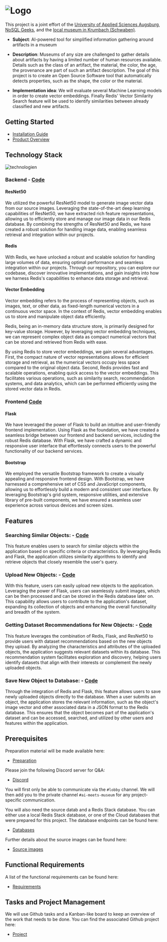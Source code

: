 
# ![Logo](https://github.com/nosqlgeek/ai-meets-museum/assets/63855548/6039b0dd-1a78-464b-92c6-746099e0e966)

This project is a joint effort of the [University of Applied Sciences Augsburg](https://www.hs-augsburg.de), [NoSQL Geeks](https://www.nosqlgeeks.com/de/index.html), and the [local museum in Krumbach (Schwaben)](https://www.museum-krumbach.de).

*  **Subject**: AI-powered tool for simplified information gathering around artifacts in a museum

*  **Description**: Museums of any size are challenged to gather details about artifacts by having a limited number of human resources available. Details such as the class of an artifact, the material, the color, the age, the provenance are part of such an artifact description. The goal of this project is to create an Open Source Software tool that automatically detects properties, such as the shape, the color or the material.

*  **Implementation idea**: We will evaluate several Machine Learning models in order to create vector embeddings. Finally Redis' Vector Similarity Search feature will be used to identify similarities between already classified and new artifacts.

## Getting Started
- [Installation Guide](https://github.com/nosqlgeek/ai-meets-museum/blob/main/src/aimm/docker-setup.md)
- [Product Overview](https://showcase.informatik.hs-augsburg.de/sose-2023/ai-meets-museum)

## Technology Stack

![technologien](https://github.com/nosqlgeek/ai-meets-museum/assets/63855548/b964f6e1-929a-4b48-9847-6ccc4370587a)


### Backend - [Code](https://github.com/nosqlgeek/ai-meets-museum/blob/3b6739b48c4cd2487f1c690d0b666c89488804d2/src/aimm/database.py)

#### ResNet50
We utilized the powerful ResNet50 model to generate image vector data from our source images. Leveraging the state-of-the-art deep learning capabilities of ResNet50, we have extracted rich feature representations, allowing us to efficiently store and manage our image data in our Redis database. By combining the strengths of ResNet50 and Redis, we have created a robust solution for handling image data, enabling seamless retrieval and integration within our projects.

#### Redis
With Redis, we have unlocked a robust and scalable solution for handling large volumes of data, ensuring optimal performance and seamless integration within our projects. Through our repository, you can explore our codebase, discover innovative implementations, and gain insights into how we harness Redis's capabilities to enhance data storage and retrieval.

#### Vector Embedding
Vector embedding refers to the process of representing objects, such as images, text, or other data, as fixed-length numerical vectors in a continuous vector space. In the context of Redis, vector embedding enables us to store and manipulate object data efficiently.

Redis, being an in-memory data structure store, is primarily designed for key-value storage. However, by leveraging vector embedding techniques, we can represent complex object data as compact numerical vectors that can be stored and retrieved from Redis with ease.

By using Redis to store vector embeddings, we gain several advantages. First, the compact nature of vector representations allows for efficient storage and retrieval, as the numerical vectors occupy less space compared to the original object data. Second, Redis provides fast and scalable operations, enabling quick access to the vector embeddings. This facilitates various operations, such as similarity search, recommendation systems, and data analytics, which can be performed efficiently using the stored vector data in Redis.

### Frontend [Code](https://github.com/nosqlgeek/ai-meets-museum/blob/3b6739b48c4cd2487f1c690d0b666c89488804d2/src/aimm/app.py)

#### Flask
We have leveraged the power of Flask to build an intuitive and user-friendly frontend implementation. Using Flask as the foundation, we have created a seamless bridge between our frontend and backend services, including the robust Redis database. With Flask, we have crafted a dynamic and responsive user interface that effortlessly connects users to the powerful functionality of our backend services.

#### Bootstrap
We employed the versatile Bootstrap framework to create a visually appealing and responsive frontend design. With Bootstrap, we have harnessed a comprehensive set of CSS and JavaScript components, allowing us to effortlessly build a modern and consistent user interface. By leveraging Bootstrap's grid system, responsive utilities, and extensive library of pre-built components, we have ensured a seamless user experience across various devices and screen sizes.

## Features

### Searching Similar Objects: - [Code](https://github.com/nosqlgeek/ai-meets-museum/blob/3b6739b48c4cd2487f1c690d0b666c89488804d2/src/aimm/database.py#L131-L148)
This feature enables users to search for similar objects within the application based on specific criteria or characteristics. By leveraging Redis and Flask, the application utilizes similarity algorithms to identify and retrieve objects that closely resemble the user's query.
    
### Upload New Objects: - [Code](https://github.com/nosqlgeek/ai-meets-museum/blob/3b6739b48c4cd2487f1c690d0b666c89488804d2/src/aimm/app.py#L68-L108)
With this feature, users can easily upload new objects to the application. Leveraging the power of Flask, users can seamlessly submit images, which can be then processed and can be stored in the Redis database later on. This capability allows users to contribute to the application's dataset, expanding its collection of objects and enhancing the overall functionality and breadth of the system.
    
### Getting Dataset Recommendations for New Objects: - [Code](https://github.com/nosqlgeek/ai-meets-museum/blob/3b6739b48c4cd2487f1c690d0b666c89488804d2/src/aimm/database.py#L102-L117)
This feature leverages the combination of Redis, Flask, and ResNet50 to provide users with dataset recommendations based on the new objects they upload. By analyzing the characteristics and attributes of the uploaded objects, the application suggests relevant datasets within its database. This recommendation system facilitates exploration and discovery, helping users identify datasets that align with their interests or complement the newly uploaded objects.
    
### Save New Object to Database: - [Code](https://github.com/nosqlgeek/ai-meets-museum/blob/3b6739b48c4cd2487f1c690d0b666c89488804d2/src/aimm/database.py#L79-L89)
Through the integration of Redis and Flask, this feature allows users to save newly uploaded objects directly to the database. When a user submits an object, the application stores the relevant information, such as the object's image vector and other associated data in a JSON format to the Redis database. This ensures that the object becomes part of the application's dataset and can be accessed, searched, and utilized by other users and features within the application.

## Prerequisites 

Preparation material will be made available here: 

* [Preparation](./doc/Preparation.md)  

Please join the following Discord server for Q&A:  

* [Discord](https://discord.gg/J2qERxHCPP)  

You will first only be able to communicate via the `#lobby` channel. We will then add you to the private channel `#ai-meets-museum` for any project-specific communication.  

You will also need the source datab and a Redis Stack database. You can either use a local Redis Stack database, or one of the Cloud databases that were prepared for this project. The database endpoints can be found here:  

* [Databases](https://github.com/nosqlgeek/ai-meets-museum-priv)  

Further details about the source images can be found here:  

* [Source images](./doc/SourceImages.md)  

## Functional Requirements  

A list of the functional requirements can be found here: 

* [Requirements](./doc/Requirements.md)  

## Tasks and Project Management  

We will use Github tasks and a Kanban-like board to keep an overview of the work that needs to be done. You can find the associated Github project here:  

* [Project](https://github.com/users/nosqlgeek/projects/1)
